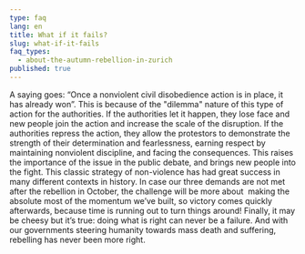 ```yaml
---
type: faq
lang: en
title: What if it fails?
slug: what-if-it-fails
faq_types:
  - about-the-autumn-rebellion-in-zurich
published: true
---
```

A saying goes: “Once a nonviolent civil disobedience action is in place, it has already won”. This is because of the "dilemma" nature of this type of action for the authorities. If the authorities let it happen, they lose face and new people join the action and increase the scale of the disruption. If the authorities repress the action, they allow the protestors to demonstrate the strength of their determination and fearlessness, earning respect by maintaining nonviolent discipline, and facing the consequences. This raises the importance of the issue in the public debate, and brings new people into the fight. This classic strategy of non-violence has had great success in many different contexts in history. In case our three demands are not met after the rebellion in October, the challenge will be more about  making the absolute most of the momentum we’ve built, so victory comes quickly afterwards, because time is running out to turn things around! Finally, it may be cheesy but it’s true: doing what is right can never be a failure. And with our governments steering humanity towards mass death and suffering, rebelling has never been more right.
